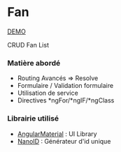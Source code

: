 # Fan
[DEMO](tf-fs-angular-fan-list.vercel.app)

CRUD Fan List

### Matière abordé

- Routing Avancés => Resolve
- Formulaire / Validation formulaire
- Utilisation de service
- Directives \*ngFor/\*ngIF/\*ngClass

### Librairie utilisé

- [AngularMaterial](https://material.angular.io/) : UI Library
- [NanoID](https://www.npmjs.com/package/nanoid) : Générateur d'id unique

